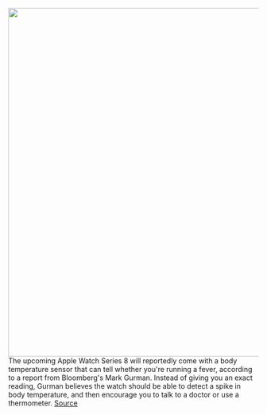 <img src='https://cdn.vox-cdn.com/thumbor/uq9epyrZLe4i3w9kpROCHKs5Y0Q=/0x0:2040x1360/1200x800/filters:focal(857x517:1183x843)/cdn.vox-cdn.com/uploads/chorus_image/image/71043271/vpavic_211006_4796_0039.0.jpg' width='700px' /><br/>
The upcoming Apple Watch Series 8 will reportedly come with a body temperature sensor that can tell whether you're running a fever, according to a report from Bloomberg's Mark Gurman. Instead of giving you an exact reading, Gurman believes the watch should be able to detect a spike in body temperature, and then encourage you to talk to a doctor or use a thermometer.
<a href='https://www.theverge.com/2022/7/3/23193443/apple-watch-series-8-detect-fever-body-temperature-sensor-rumors'> Source <a/>